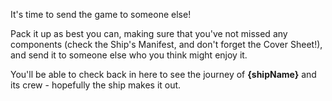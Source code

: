 It's time to send the game to someone else!

Pack it up as best you can, making sure that you've not missed any components (check the Ship's Manifest, and don't forget the Cover Sheet!), and send it to someone else who you think might enjoy it.

You'll be able to check back in here to see the journey of __{shipName}__ and its crew - hopefully the ship makes it out.
